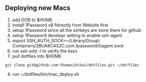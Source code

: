 ## Deploying new Macs

1. add DOB to $HOME
2. install 1Password v8 fdirectly from Website first
3. setup 1Password since all the sshkeys are store there for github
4. setup 1Password developr setting to enable ssh-agent
5. export SSH_AUTH_SOCK=~/Library/Group\ Containers/2BUA8C4S2C.com.1password/t/agent.sock
6. run ssh-add -l to verify the keys
7. pull dotfiles into $HOME

```console
git clone git@github.com:thomasjhchai/dotfiles.git ~/dotfiles        
```
4. run ~/dotfiles/bin/mac_deploy.sh


